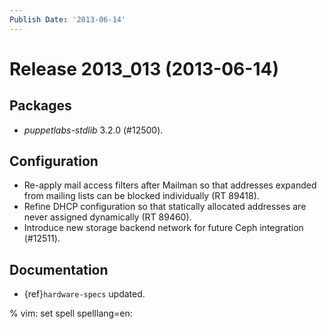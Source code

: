 ```yaml
---
Publish Date: '2013-06-14'
---
```


# Release 2013_013 (2013-06-14)

## Packages

- *puppetlabs-stdlib* 3.2.0 (#12500).

## Configuration

- Re-apply mail access filters after Mailman so that addresses expanded from
  mailing lists can be blocked individually (RT 89418).
- Refine DHCP configuration so that statically allocated addresses are never
  assigned dynamically (RT 89460).
- Introduce new storage backend network for future Ceph integration (#12511).

## Documentation

- {ref}`hardware-specs` updated.

% vim: set spell spelllang=en:
